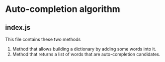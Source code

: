 # Auto-completion algorithm
## index.js
This file contains these two methods 
1. Method that allows building a dictionary by adding some words into it.
2. Method that returns a list of words that
   are auto-completion candidates.